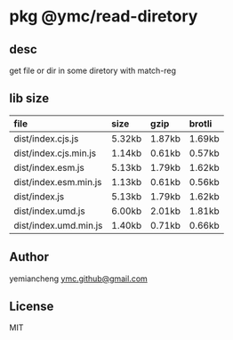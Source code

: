 # pkg @ymc/read-diretory

## desc
get file or dir in some diretory with match-reg 

## lib size  
file | size | gzip | brotli
:---- | :---- | :---- | :----
dist/index.cjs.js | 5.32kb | 1.87kb | 1.69kb
dist/index.cjs.min.js | 1.14kb | 0.61kb | 0.57kb
dist/index.esm.js | 5.13kb | 1.79kb | 1.62kb
dist/index.esm.min.js | 1.13kb | 0.61kb | 0.56kb
dist/index.js | 5.13kb | 1.79kb | 1.62kb
dist/index.umd.js | 6.00kb | 2.01kb | 1.81kb
dist/index.umd.min.js | 1.40kb | 0.71kb | 0.66kb

## Author
yemiancheng <ymc.github@gmail.com>

## License
MIT